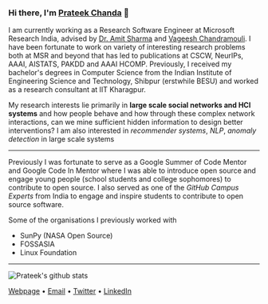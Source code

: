 ### Hi there, I'm [Prateek Chanda](https://prateekiiest.github.io/) 👋

I am currently working as a Research Software Engineer at Microsoft Research India, advised by [Dr. Amit Sharma](https://www.amitsharma.in/) and [Vageesh Chandramouli](https://www.microsoft.com/en-us/research/people/vachand/). I have been fortunate to work on variety of interesting research problems both at MSR and beyond that has led to publications at CSCW, NeurIPs, AAAI, AISTATS, PAKDD and AAAI HCOMP.
Previously, I received my bachelor's degrees in Computer Science from the Indian Institute of Engineering Science and Technology, Shibpur (erstwhile BESU) and worked as a research consultant at IIT Kharagpur.


My research interests lie primarily in **large scale social networks and HCI systems** and how people behave and how through these complex network interactions, can we mine sufficient hidden information to design better interventions? I am also interested in _recommender systems_, _NLP_, _anomaly detection_ in large scale systems

-------------------------

Previously I was fortunate to serve as a Google Summer of Code Mentor and Google Code In Mentor where I was able to introduce open source and engage young people (school students and college sophomores) to contribute to open source.
I also served as one of the _GitHub Campus Experts_ from India to engage and inspire students to contribute to open source software.

Some of the organisations I previously worked with

- SunPy (NASA Open Source)
- FOSSASIA
- Linux Foundation


------------------------



![Prateek's github stats](https://github-readme-stats.vercel.app/api?username=prateekiiest&show_icons=true&theme=dark)


[Webpage](https://prateekiiest.github.io/) • [Email](mailto:prateekkol21@gmail.com) • [Twitter](https://twitter.com/prateekiiest) • [LinkedIn](https://www.linkedin.com/in/prateek-chanda-iiest/)
